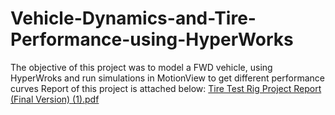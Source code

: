 # Vehicle-Dynamics-and-Tire-Performance-using-HyperWorks
The objective of this project was to model a FWD vehicle, using HyperWroks and run simulations in MotionView  to get different performance curves
Report of this project is attached below:
[Tire Test Rig Project Report (Final Version) (1).pdf](https://github.com/ImChaitanya/Vehicle-Dynamics-and-Tire-Performance-using-HyperWorks/files/10608235/Tire.Test.Rig.Project.Report.Final.Version.1.pdf)
